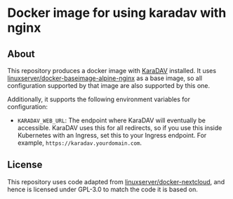 # Docker image for using karadav with nginx

## About

This repository produces a docker image with [KaraDAV](https://github.com/kd2org/karadav) installed. It uses [linuxserver/docker-baseimage-alpine-nginx](https://github.com/linuxserver/docker-baseimage-alpine-nginx) as a base image, so all configuration supported by that image are also supported by this one.

Additionally, it supports the following environment variables for configuration:

- `KARADAV_WEB_URL`: The endpoint where KaraDAV will eventually be accessible. KaraDAV uses this for all redirects, so if you use this inside Kubernetes with an Ingress, set this to your Ingress endpoint. For example, `https://karadav.yourdomain.com`.

## License

This repository uses code adapted from [linuxserver/docker-nextcloud](https://github.com/linuxserver/docker-nextcloud), and hence is licensed under GPL-3.0 to match the code it is based on.

